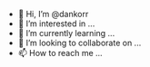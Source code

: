 - 👋 Hi, I’m @dankorr
- 👀 I’m interested in ...
- 🌱 I’m currently learning ...
- 💞️ I’m looking to collaborate on ...
- 📫 How to reach me ...

<!---
dankorr/dankorr is a ✨ special ✨ repository because its `README.md` (this file) appears on your GitHub profile.
You can click the Preview link to take a look at your changes.
--->

